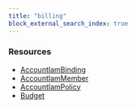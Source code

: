 ```yaml
---
title: "billing"
block_external_search_index: true
---
```


<!-- WARNING: this file was generated by Pulumi Docs Generator. -->
<!-- Do not edit by hand unless you're certain you know what you are doing! -->

<h3>Resources</h3>
<ul class="api">
    <li><a href="accountiambinding"><span class="symbol resource"></span>AccountIamBinding</a></li>
    <li><a href="accountiammember"><span class="symbol resource"></span>AccountIamMember</a></li>
    <li><a href="accountiampolicy"><span class="symbol resource"></span>AccountIamPolicy</a></li>
    <li><a href="budget"><span class="symbol resource"></span>Budget</a></li>
</ul>

